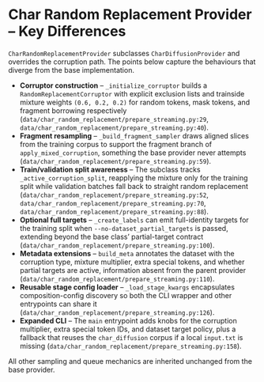 # Char Random Replacement Provider – Key Differences

`CharRandomReplacementProvider` subclasses `CharDiffusionProvider` and overrides the corruption path. The points below capture the behaviours that diverge from the base implementation.

- **Corruptor construction** – `_initialize_corruptor` builds a `RandomReplacementCorruptor` with explicit exclusion lists and trainside mixture weights `(0.6, 0.2, 0.2)` for random tokens, mask tokens, and fragment borrowing respectively (`data/char_random_replacement/prepare_streaming.py:29`, `data/char_random_replacement/prepare_streaming.py:40`).
- **Fragment resampling** – `_build_fragment_sampler` draws aligned slices from the training corpus to support the fragment branch of `apply_mixed_corruption`, something the base provider never attempts (`data/char_random_replacement/prepare_streaming.py:59`).
- **Train/validation split awareness** – The subclass tracks `_active_corruption_split`, reapplying the mixture only for the training split while validation batches fall back to straight random replacement (`data/char_random_replacement/prepare_streaming.py:52`, `data/char_random_replacement/prepare_streaming.py:70`, `data/char_random_replacement/prepare_streaming.py:88`).
- **Optional full targets** – `_create_labels` can emit full-identity targets for the training split when `--no-dataset_partial_targets` is passed, extending beyond the base class’ partial-target contract (`data/char_random_replacement/prepare_streaming.py:100`).
- **Metadata extensions** – `build_meta` annotates the dataset with the corruption type, mixture multiplier, extra special tokens, and whether partial targets are active, information absent from the parent provider (`data/char_random_replacement/prepare_streaming.py:110`).
- **Reusable stage config loader** – `_load_stage_kwargs` encapsulates composition-config discovery so both the CLI wrapper and other entrypoints can share it (`data/char_random_replacement/prepare_streaming.py:126`).
- **Expanded CLI** – The `main` entrypoint adds knobs for the corruption multiplier, extra special token IDs, and dataset target policy, plus a fallback that reuses the `char_diffusion` corpus if a local `input.txt` is missing (`data/char_random_replacement/prepare_streaming.py:158`).

All other sampling and queue mechanics are inherited unchanged from the base provider.
